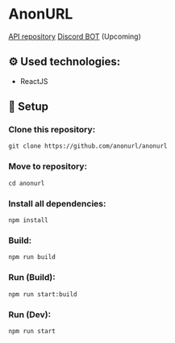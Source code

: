 # AnonURL

[API repository](https://github.com/anonurl/anonurl-api)
[Discord BOT]() (Upcoming)

## ⚙️ Used technologies:
- ReactJS

## 🔧 Setup
### Clone this repository:
`git clone https://github.com/anonurl/anonurl`

### Move to repository:
`cd anonurl`

### Install all dependencies:
`npm install`

### Build:
`npm run build`

### Run (Build):
`npm run start:build`

### Run (Dev):
`npm run start`
